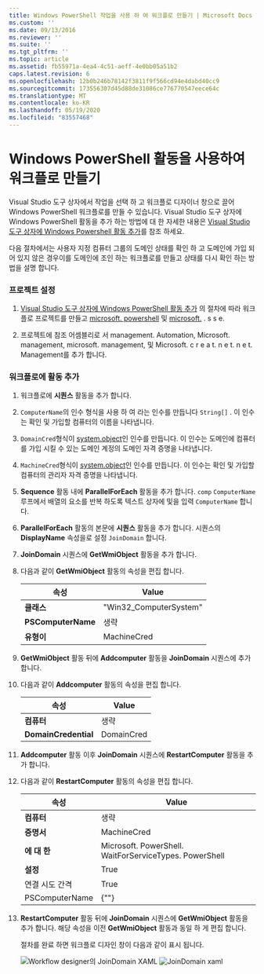 ```yaml
---
title: Windows PowerShell 작업을 사용 하 여 워크플로 만들기 | Microsoft Docs
ms.custom: ''
ms.date: 09/13/2016
ms.reviewer: ''
ms.suite: ''
ms.tgt_pltfrm: ''
ms.topic: article
ms.assetid: fb55971a-4ea4-4c51-aeff-4e0bb05a51b2
caps.latest.revision: 6
ms.openlocfilehash: 12b0b246b78142f3811f9f566cd94e4dabd40cc9
ms.sourcegitcommit: 173556307d45d88de31086ce776770547eece64c
ms.translationtype: MT
ms.contentlocale: ko-KR
ms.lasthandoff: 05/19/2020
ms.locfileid: "83557468"
---
```

# <a name="creating-a-workflow-with-windows-powershell-activities"></a>Windows PowerShell 활동을 사용하여 워크플로 만들기

Visual Studio 도구 상자에서 작업을 선택 하 고 워크플로 디자이너 창으로 끌어 Windows PowerShell 워크플로를 만들 수 있습니다. Visual Studio 도구 상자에 Windows PowerShell 활동을 추가 하는 방법에 대 한 자세한 내용은 [Visual Studio 도구 상자에 Windows Powershell 활동 추가](./adding-windows-powershell-activities-to-the-visual-studio-toolbox.md)를 참조 하세요.

다음 절차에서는 사용자 지정 컴퓨터 그룹의 도메인 상태를 확인 하 고 도메인에 가입 되어 있지 않은 경우이를 도메인에 조인 하는 워크플로를 만들고 상태를 다시 확인 하는 방법을 설명 합니다.

### <a name="setting-up-the-project"></a>프로젝트 설정

1. [Visual Studio 도구 상자에 Windows PowerShell 활동 추가](./adding-windows-powershell-activities-to-the-visual-studio-toolbox.md) 의 절차에 따라 워크플로 프로젝트를 만들고 [microsoft. powershell](/dotnet/api/Microsoft.PowerShell.Activities) 및 [microsoft.](/dotnet/api/Microsoft.PowerShell.Management.Activities) . s s e.

2. 프로젝트에 참조 어셈블리로 서 management. Automation, Microsoft. management, microsoft. management, 및 Microsoft. c r e a t. n e t. n e t. Management를 추가 합니다.

### <a name="adding-activities-to-the-workflow"></a>워크플로에 활동 추가

1. 워크플로에 **시퀀스** 활동을 추가 합니다.

2. `ComputerName`의 인수 형식을 사용 하 여 라는 인수를 만듭니다 `String[]` . 이 인수는 확인 및 가입할 컴퓨터의 이름을 나타냅니다.

3. `DomainCred`형식이 [system.object](/dotnet/api/System.Management.Automation.PSCredential)인 인수를 만듭니다. 이 인수는 도메인에 컴퓨터를 가입 시킬 수 있는 도메인 계정의 도메인 자격 증명을 나타냅니다.

4. `MachineCred`형식이 [system.object](/dotnet/api/System.Management.Automation.PSCredential)인 인수를 만듭니다. 이 인수는 확인 및 가입할 컴퓨터의 관리자 자격 증명을 나타냅니다.

5. **Sequence** 활동 내에 **ParallelForEach** 활동을 추가 합니다. `comp` `ComputerName` 루프에서 배열의 요소를 반복 하도록 텍스트 상자에 및을 입력 `ComputerName` 합니다.

6. **ParallelForEach** 활동의 본문에 **시퀀스** 활동을 추가 합니다. 시퀀스의 **DisplayName** 속성을로 설정 `JoinDomain` 합니다.

7. **JoinDomain** 시퀀스에 **GetWmiObject** 활동을 추가 합니다.

8. 다음과 같이 **GetWmiObject** 활동의 속성을 편집 합니다.

   |속성|Value|
   |--------------|-----------|
   |**클래스**|"Win32_ComputerSystem"|
   |**PSComputerName**|생략|
   |**유형이**|MachineCred|

9. **GetWmiObject** 활동 뒤에 **Addcomputer** 활동을 **JoinDomain** 시퀀스에 추가 합니다.

10. 다음과 같이 **Addcomputer** 활동의 속성을 편집 합니다.

    |속성|Value|
    |--------------|-----------|
    |**컴퓨터**|생략|
    |**DomainCredential**|DomainCred|

11. **Addcomputer** 활동 이후 **JoinDomain** 시퀀스에 **RestartComputer** 활동을 추가 합니다.

12. 다음과 같이 **RestartComputer** 활동의 속성을 편집 합니다.

    |속성|Value|
    |--------------|-----------|
    |**컴퓨터**|생략|
    |**증명서**|MachineCred|
    |**에 대 한**|Microsoft. PowerShell. WaitForServiceTypes. PowerShell|
    |**설정**|True|
    |연결 시도 간격|True|
    |PSComputerName|{""}|

13. **RestartComputer** 활동 뒤에 **JoinDomain** 시퀀스에 **GetWmiObject** 활동을 추가 합니다. 해당 속성을 이전 **GetWmiObject** 활동과 동일 하 게 편집 합니다.

    절차를 완료 하면 워크플로 디자인 창이 다음과 같이 표시 됩니다.

    ![Workflow designer의 JoinDomain XAML ](media/creating-a-workflow-with-windows-powershell-activities/joindomainworkflow.png)
     ![JoinDomain xaml](media/creating-a-workflow-with-windows-powershell-activities/joindomainworkflow.png "JoinDomainWorkflow")
